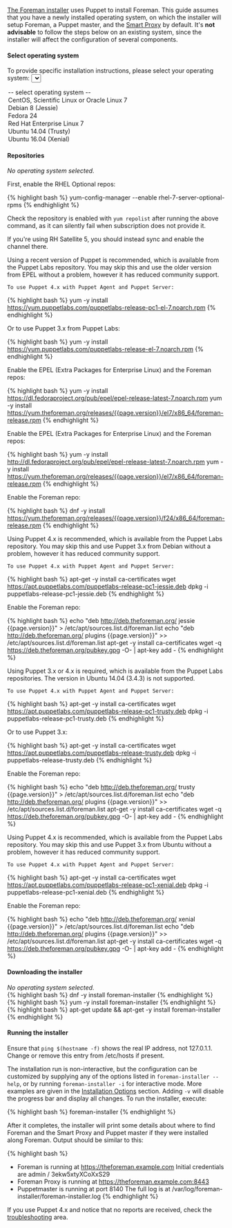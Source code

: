 [The Foreman installer](/manuals/{{page.version}}/index.html#3.2ForemanInstaller) uses Puppet to install Foreman. This guide assumes that you have a newly installed operating system, on which the installer will setup Foreman, a Puppet master, and the [Smart Proxy](/manuals/{{page.version}}/index.html#4.3SmartProxies) by default. It's **not advisable** to follow the steps below on an existing system, since the installer will affect the configuration of several components.

#### Select operating system

<script type="text/javascript">
function update_quickstart_os(select) {
  var os = select.value;
  $(".quickstart_os").hide();
  if (os && os != 'none') {
    $(".quickstart_os_"+os).show();
  } else {
    $(".quickstart_os_none").show();
  }
}
</script>

To provide specific installation instructions, please select your operating system:
<select onChange="update_quickstart_os(this);">
  <option value="none">-- select operating system --</option>
  <option value="el7">CentOS, Scientific Linux or Oracle Linux 7</option>
  <option value="debian8">Debian 8 (Jessie)</option>
  <option value="fedora24">Fedora 24</option>
  <option value="rhel7">Red Hat Enterprise Linux 7</option>
  <option value="ubuntu1404">Ubuntu 14.04 (Trusty)</option>
  <option value="ubuntu1604">Ubuntu 16.04 (Xenial)</option>
</select>

#### Repositories

<div class="quickstart_os quickstart_os_none">
  <i>No operating system selected.</i>
</div>

<div class="quickstart_os quickstart_os_rhel7">
  <p>First, enable the RHEL Optional repos:</p>

{% highlight bash %}
yum-config-manager --enable rhel-7-server-optional-rpms
{% endhighlight %}

  <p>
    Check the repository is enabled with <code>yum repolist</code> after running the above command, as it can silently fail when subscription does not provide it.
  </p>

  <p>If you're using RH Satellite 5, you should instead sync and enable the channel there.</p>
</div>

<div class="quickstart_os quickstart_os_rhel7 quickstart_os_el7">
  <p>
    Using a recent version of Puppet is recommended, which is available from the Puppet Labs repository.
    You may skip this and use the older version from EPEL without a problem, however it has reduced community support.

    To use Puppet 4.x with Puppet Agent and Puppet Server:
  </p>

{% highlight bash %}
yum -y install https://yum.puppetlabs.com/puppetlabs-release-pc1-el-7.noarch.rpm
{% endhighlight %}

  <p>
    Or to use Puppet 3.x from Puppet Labs:
  </p>

{% highlight bash %}
yum -y install https://yum.puppetlabs.com/puppetlabs-release-el-7.noarch.rpm
{% endhighlight %}
</div>

<div class="quickstart_os quickstart_os_rhel7">
  <p>Enable the EPEL (Extra Packages for Enterprise Linux) and the Foreman repos:</p>

{% highlight bash %}
yum -y install https://dl.fedoraproject.org/pub/epel/epel-release-latest-7.noarch.rpm
yum -y install https://yum.theforeman.org/releases/{{page.version}}/el7/x86_64/foreman-release.rpm
{% endhighlight %}
</div>

<div class="quickstart_os quickstart_os_el7">
  <p>Enable the EPEL (Extra Packages for Enterprise Linux) and the Foreman repos:</p>

{% highlight bash %}
yum -y install http://dl.fedoraproject.org/pub/epel/epel-release-latest-7.noarch.rpm
yum -y install https://yum.theforeman.org/releases/{{page.version}}/el7/x86_64/foreman-release.rpm
{% endhighlight %}
</div>

<div class="quickstart_os quickstart_os_fedora24">
  <p>Enable the Foreman repo:</p>

{% highlight bash %}
dnf -y install https://yum.theforeman.org/releases/{{page.version}}/f24/x86_64/foreman-release.rpm
{% endhighlight %}
</div>

<div class="quickstart_os quickstart_os_debian8">
  <p>
    Using Puppet 4.x is recommended, which is available from the Puppet Labs repository.
    You may skip this and use Puppet 3.x from Debian without a problem, however it has reduced community support.

    To use Puppet 4.x with Puppet Agent and Puppet Server:
  </p>

{% highlight bash %}
apt-get -y install ca-certificates
wget https://apt.puppetlabs.com/puppetlabs-release-pc1-jessie.deb
dpkg -i puppetlabs-release-pc1-jessie.deb
{% endhighlight %}

  <p>Enable the Foreman repo:</p>

{% highlight bash %}
echo "deb http://deb.theforeman.org/ jessie {{page.version}}" > /etc/apt/sources.list.d/foreman.list
echo "deb http://deb.theforeman.org/ plugins {{page.version}}" >> /etc/apt/sources.list.d/foreman.list
apt-get -y install ca-certificates
wget -q https://deb.theforeman.org/pubkey.gpg -O- | apt-key add -
{% endhighlight %}
</div>

<div class="quickstart_os quickstart_os_ubuntu1404">
  <p>
    Using Puppet 3.x or 4.x is required, which is available from the Puppet Labs
    repositories. The version in Ubuntu 14.04 (3.4.3) is not supported.

    To use Puppet 4.x with Puppet Agent and Puppet Server:
  </p>

{% highlight bash %}
apt-get -y install ca-certificates
wget https://apt.puppetlabs.com/puppetlabs-release-pc1-trusty.deb
dpkg -i puppetlabs-release-pc1-trusty.deb
{% endhighlight %}

  <p>
    Or to use Puppet 3.x:
  </p>

{% highlight bash %}
apt-get -y install ca-certificates
wget https://apt.puppetlabs.com/puppetlabs-release-trusty.deb
dpkg -i puppetlabs-release-trusty.deb
{% endhighlight %}

  <p>Enable the Foreman repo:</p>

{% highlight bash %}
echo "deb http://deb.theforeman.org/ trusty {{page.version}}" > /etc/apt/sources.list.d/foreman.list
echo "deb http://deb.theforeman.org/ plugins {{page.version}}" >> /etc/apt/sources.list.d/foreman.list
apt-get -y install ca-certificates
wget -q https://deb.theforeman.org/pubkey.gpg -O- | apt-key add -
{% endhighlight %}
</div>

<div class="quickstart_os quickstart_os_ubuntu1604">
  <p>
    Using Puppet 4.x is recommended, which is available from the Puppet Labs repository.
    You may skip this and use Puppet 3.x from Ubuntu without a problem, however it has reduced community support.

    To use Puppet 4.x with Puppet Agent and Puppet Server:
  </p>

{% highlight bash %}
apt-get -y install ca-certificates
wget https://apt.puppetlabs.com/puppetlabs-release-pc1-xenial.deb
dpkg -i puppetlabs-release-pc1-xenial.deb
{% endhighlight %}

  <p>Enable the Foreman repo:</p>

{% highlight bash %}
echo "deb http://deb.theforeman.org/ xenial {{page.version}}" > /etc/apt/sources.list.d/foreman.list
echo "deb http://deb.theforeman.org/ plugins {{page.version}}" >> /etc/apt/sources.list.d/foreman.list
apt-get -y install ca-certificates
wget -q https://deb.theforeman.org/pubkey.gpg -O- | apt-key add -
{% endhighlight %}
</div>

#### Downloading the installer

<div class="quickstart_os quickstart_os_none">
  <i>No operating system selected.</i>
</div>

<div class="quickstart_os quickstart_os_fedora24">
{% highlight bash %}
dnf -y install foreman-installer
{% endhighlight %}
</div>

<div class="quickstart_os quickstart_os_rhel7 quickstart_os_el7">
{% highlight bash %}
yum -y install foreman-installer
{% endhighlight %}
</div>

<div class="quickstart_os quickstart_os_debian8 quickstart_os_ubuntu1404 quickstart_os_ubuntu1604">
{% highlight bash %}
apt-get update && apt-get -y install foreman-installer
{% endhighlight %}
</div>

#### Running the installer

<div class="quickstart_os quickstart_os_ubuntu1404 quickstart_os_ubuntu1604 alert alert-info">
  Ensure that <code>ping $(hostname -f)</code> shows the real IP address, not 127.0.1.1.  Change or remove this entry from /etc/hosts if present.
</div>

The installation run is non-interactive, but the configuration can be customized by supplying any of the options listed in `foreman-installer --help`, or by running `foreman-installer -i` for interactive mode.  More examples are given in the [Installation Options](/manuals/{{page.version}}/index.html#3.2.2InstallerOptions) section.  Adding `-v` will disable the progress bar and display all changes.  To run the installer, execute:

<div class="quickstart_os quickstart_os_none quickstart_os_el7 quickstart_os_rhel7 quickstart_os_debian8 quickstart_os_ubuntu1404 quickstart_os_ubuntu1604">
{% highlight bash %}
foreman-installer
{% endhighlight %}
</div>

After it completes, the installer will print some details about where to find Foreman and the Smart Proxy and Puppet master if they were installed along Foreman. Output should be similar to this:

{% highlight bash %}
  * Foreman is running at https://theforeman.example.com
      Initial credentials are admin / 3ekw5xtyXCoXxS29
  * Foreman Proxy is running at https://theforeman.example.com:8443
  * Puppetmaster is running at port 8140
  The full log is at /var/log/foreman-installer/foreman-installer.log
{% endhighlight %}

If you use Puppet 4.x and notice that no reports are received, check the
[troubleshooting](manuals/{{page.version}}/index.html#7.3NoReports) area.
